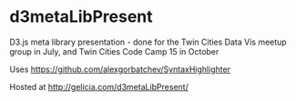 d3metaLibPresent
================

D3.js meta library presentation - done for the Twin Cities Data Vis meetup group in July, and Twin Cities Code Camp 15 in October

Uses https://github.com/alexgorbatchev/SyntaxHighlighter

Hosted at http://gelicia.com/d3metaLibPresent/